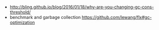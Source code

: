 - http://bling.github.io/blog/2016/01/18/why-are-you-changing-gc-cons-threshold/
- benchmark and garbage collection https://github.com/lewang/flx#gc-optimization